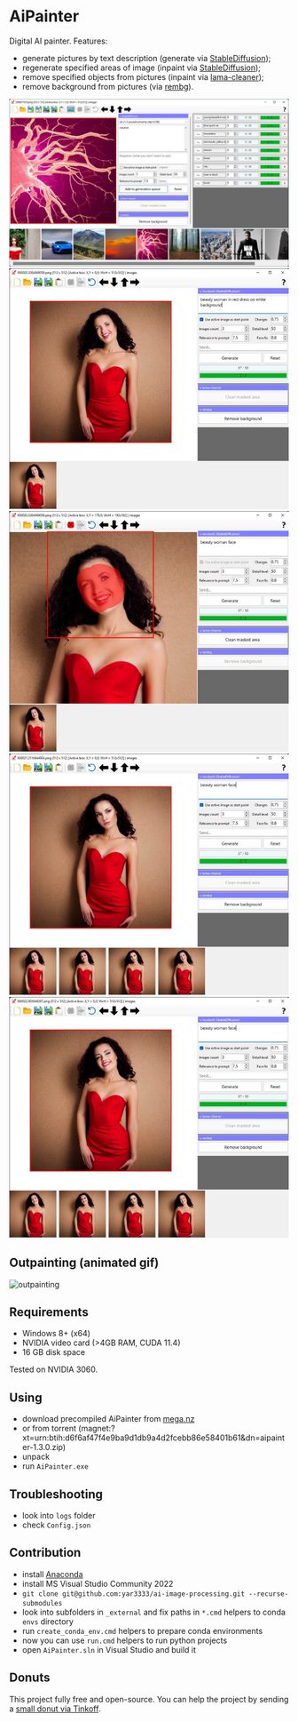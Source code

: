 # AiPainter

Digital AI painter. Features:
 
 * generate pictures by text description (generate via [StableDiffusion](https://github.com/AUTOMATIC1111/stable-diffusion-webui));
 * regenerate specified areas of image (inpaint via [StableDiffusion](https://github.com/AUTOMATIC1111/stable-diffusion-webui));
 * remove specified objects from pictures (inpaint via [lama-cleaner](https://github.com/Sanster/lama-cleaner));
 * remove background from pictures (via [rembg](https://github.com/danielgatis/rembg)).

![screenshot-01](screenshots/screenshot-01.jpg)
![screenshot-02](screenshots/screenshot-02.jpg)
![screenshot-03](screenshots/screenshot-03.jpg)
![screenshot-04](screenshots/screenshot-04.jpg)
![screenshot-05](screenshots/screenshot-05.jpg)


## Outpainting (animated gif)

![outpainting](screenshots/outpainting.gif)


## Requirements

 * Windows 8+ (x64)
 * NVIDIA video card (>4GB RAM, CUDA 11.4)
 * 16 GB disk space

Tested on NVIDIA 3060.
 

## Using

 * download precompiled AiPainter from [mega.nz](https://mega.nz/file/4s9g1J4I#3aTgiSDkXFZUZy2G4pUXwPCdzKIze_EmGzdnmua-SNQ)
 * or from torrent (magnet:?xt=urn:btih:d6f6af47f4e9ba9d1db9a4d2fcebb86e58401b61&dn=aipainter-1.3.0.zip)
 * unpack
 * run `AiPainter.exe`


## Troubleshooting

 * look into `logs` folder
 * check `Config.json`


## Contribution

 * install [Anaconda](https://docs.anaconda.com/anaconda/install/windows/)
 * install MS Visual Studio Community 2022
 * `git clone git@github.com:yar3333/ai-image-processing.git --recurse-submodules`
 * look into subfolders in `_external` and fix paths in `*.cmd` helpers to conda `envs` directory
 * run `create_conda_env.cmd` helpers to prepare conda environments
 * now you can use `run.cmd` helpers to run python projects
 * open `AiPainter.sln` in Visual Studio and build it


## Donuts

 This project fully free and open-source. You can help the project by sending a [small donut via Tinkoff](https://www.tinkoff.ru/cf/1P754cLgSiB).
